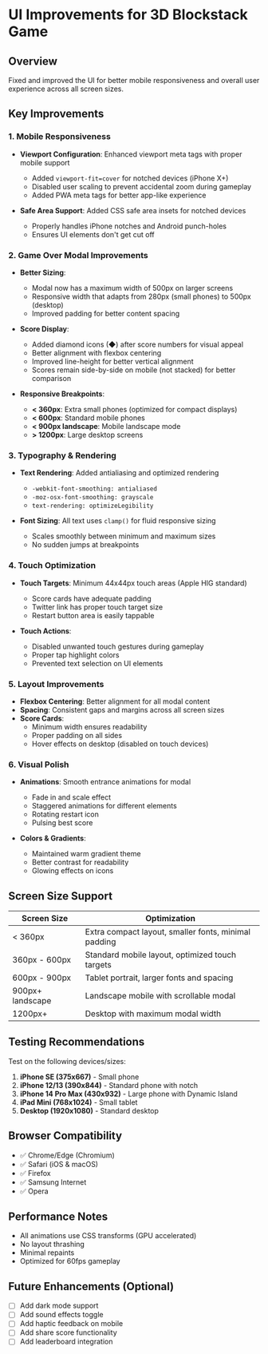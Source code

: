 # UI Improvements for 3D Blockstack Game

## Overview
Fixed and improved the UI for better mobile responsiveness and overall user experience across all screen sizes.

## Key Improvements

### 1. Mobile Responsiveness
- **Viewport Configuration**: Enhanced viewport meta tags with proper mobile support
  - Added `viewport-fit=cover` for notched devices (iPhone X+)
  - Disabled user scaling to prevent accidental zoom during gameplay
  - Added PWA meta tags for better app-like experience

- **Safe Area Support**: Added CSS safe area insets for notched devices
  - Properly handles iPhone notches and Android punch-holes
  - Ensures UI elements don't get cut off

### 2. Game Over Modal Improvements
- **Better Sizing**: 
  - Modal now has a maximum width of 500px on larger screens
  - Responsive width that adapts from 280px (small phones) to 500px (desktop)
  - Improved padding for better content spacing

- **Score Display**:
  - Added diamond icons (◆) after score numbers for visual appeal
  - Better alignment with flexbox centering
  - Improved line-height for better vertical alignment
  - Scores remain side-by-side on mobile (not stacked) for better comparison

- **Responsive Breakpoints**:
  - **< 360px**: Extra small phones (optimized for compact displays)
  - **< 600px**: Standard mobile phones
  - **< 900px landscape**: Mobile landscape mode
  - **> 1200px**: Large desktop screens

### 3. Typography & Rendering
- **Text Rendering**: Added antialiasing and optimized rendering
  - `-webkit-font-smoothing: antialiased`
  - `-moz-osx-font-smoothing: grayscale`
  - `text-rendering: optimizeLegibility`

- **Font Sizing**: All text uses `clamp()` for fluid responsive sizing
  - Scales smoothly between minimum and maximum sizes
  - No sudden jumps at breakpoints

### 4. Touch Optimization
- **Touch Targets**: Minimum 44x44px touch areas (Apple HIG standard)
  - Score cards have adequate padding
  - Twitter link has proper touch target size
  - Restart button area is easily tappable

- **Touch Actions**: 
  - Disabled unwanted touch gestures during gameplay
  - Proper tap highlight colors
  - Prevented text selection on UI elements

### 5. Layout Improvements
- **Flexbox Centering**: Better alignment for all modal content
- **Spacing**: Consistent gaps and margins across all screen sizes
- **Score Cards**: 
  - Minimum width ensures readability
  - Proper padding on all sides
  - Hover effects on desktop (disabled on touch devices)

### 6. Visual Polish
- **Animations**: Smooth entrance animations for modal
  - Fade in and scale effect
  - Staggered animations for different elements
  - Rotating restart icon
  - Pulsing best score

- **Colors & Gradients**: 
  - Maintained warm gradient theme
  - Better contrast for readability
  - Glowing effects on icons

## Screen Size Support

| Screen Size | Optimization |
|-------------|--------------|
| < 360px | Extra compact layout, smaller fonts, minimal padding |
| 360px - 600px | Standard mobile layout, optimized touch targets |
| 600px - 900px | Tablet portrait, larger fonts and spacing |
| 900px+ landscape | Landscape mobile with scrollable modal |
| 1200px+ | Desktop with maximum modal width |

## Testing Recommendations

Test on the following devices/sizes:
1. **iPhone SE (375x667)** - Small phone
2. **iPhone 12/13 (390x844)** - Standard phone with notch
3. **iPhone 14 Pro Max (430x932)** - Large phone with Dynamic Island
4. **iPad Mini (768x1024)** - Small tablet
5. **Desktop (1920x1080)** - Standard desktop

## Browser Compatibility
- ✅ Chrome/Edge (Chromium)
- ✅ Safari (iOS & macOS)
- ✅ Firefox
- ✅ Samsung Internet
- ✅ Opera

## Performance Notes
- All animations use CSS transforms (GPU accelerated)
- No layout thrashing
- Minimal repaints
- Optimized for 60fps gameplay

## Future Enhancements (Optional)
- [ ] Add dark mode support
- [ ] Add sound effects toggle
- [ ] Add haptic feedback on mobile
- [ ] Add share score functionality
- [ ] Add leaderboard integration

